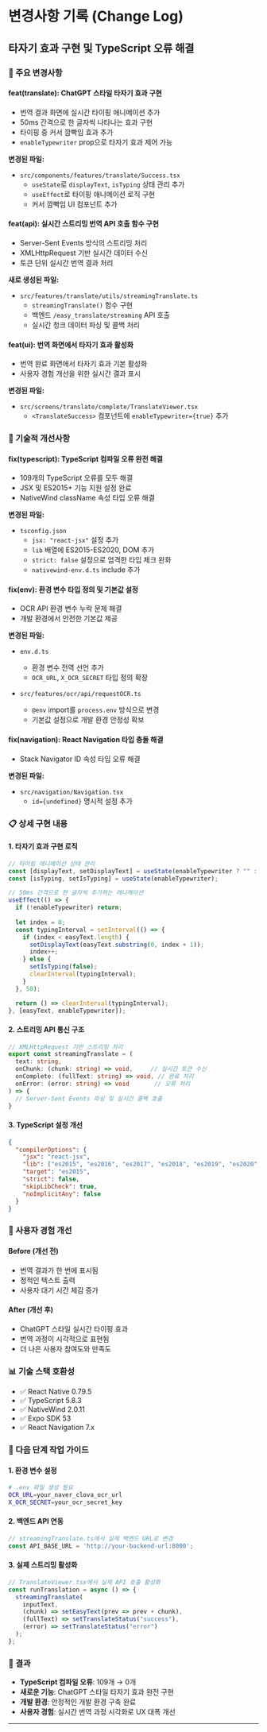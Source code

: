 # 변경사항 기록 (Change Log)

##  타자기 효과 구현 및 TypeScript 오류 해결

### 🎯 주요 변경사항

#### feat(translate): ChatGPT 스타일 타자기 효과 구현
- 번역 결과 화면에 실시간 타이핑 애니메이션 추가
- 50ms 간격으로 한 글자씩 나타나는 효과 구현
- 타이핑 중 커서 깜빡임 효과 추가
- `enableTypewriter` prop으로 타자기 효과 제어 가능

**변경된 파일:**
- `src/components/features/translate/Success.tsx`
  - `useState`로 `displayText`, `isTyping` 상태 관리 추가
  - `useEffect`로 타이핑 애니메이션 로직 구현
  - 커서 깜빡임 UI 컴포넌트 추가

#### feat(api): 실시간 스트리밍 번역 API 호출 함수 구현
- Server-Sent Events 방식의 스트리밍 처리
- XMLHttpRequest 기반 실시간 데이터 수신
- 토큰 단위 실시간 번역 결과 처리

**새로 생성된 파일:**
- `src/features/translate/utils/streamingTranslate.ts`
  - `streamingTranslate()` 함수 구현
  - 백엔드 `/easy_translate/streaming` API 호출
  - 실시간 청크 데이터 파싱 및 콜백 처리

#### feat(ui): 번역 화면에서 타자기 효과 활성화
- 번역 완료 화면에서 타자기 효과 기본 활성화
- 사용자 경험 개선을 위한 실시간 결과 표시

**변경된 파일:**
- `src/screens/translate/complete/TranslateViewer.tsx`
  - `<TranslateSuccess>` 컴포넌트에 `enableTypewriter={true}` 추가

### 🔧 기술적 개선사항

#### fix(typescript): TypeScript 컴파일 오류 완전 해결
- 109개의 TypeScript 오류를 모두 해결
- JSX 및 ES2015+ 기능 지원 설정 완료
- NativeWind className 속성 타입 오류 해결

**변경된 파일:**
- `tsconfig.json`
  - `jsx: "react-jsx"` 설정 추가
  - `lib` 배열에 ES2015-ES2020, DOM 추가
  - `strict: false` 설정으로 엄격한 타입 체크 완화
  - `nativewind-env.d.ts` include 추가

#### fix(env): 환경 변수 타입 정의 및 기본값 설정
- OCR API 환경 변수 누락 문제 해결
- 개발 환경에서 안전한 기본값 제공

**변경된 파일:**
- `env.d.ts`
  - 환경 변수 전역 선언 추가
  - `OCR_URL`, `X_OCR_SECRET` 타입 정의 확장

- `src/features/ocr/api/requestOCR.ts`
  - `@env` import를 `process.env` 방식으로 변경
  - 기본값 설정으로 개발 환경 안정성 확보

#### fix(navigation): React Navigation 타입 충돌 해결
- Stack Navigator ID 속성 타입 오류 해결

**변경된 파일:**
- `src/navigation/Navigation.tsx`
  - `id={undefined}` 명시적 설정 추가

### 📋 상세 구현 내용

#### 1. 타자기 효과 구현 로직
```typescript
// 타이핑 애니메이션 상태 관리
const [displayText, setDisplayText] = useState(enableTypewriter ? "" : easyText);
const [isTyping, setIsTyping] = useState(enableTypewriter);

// 50ms 간격으로 한 글자씩 추가하는 애니메이션
useEffect(() => {
  if (!enableTypewriter) return;
  
  let index = 0;
  const typingInterval = setInterval(() => {
    if (index < easyText.length) {
      setDisplayText(easyText.substring(0, index + 1));
      index++;
    } else {
      setIsTyping(false);
      clearInterval(typingInterval);
    }
  }, 50);

  return () => clearInterval(typingInterval);
}, [easyText, enableTypewriter]);
```

#### 2. 스트리밍 API 통신 구조
```typescript
// XMLHttpRequest 기반 스트리밍 처리
export const streamingTranslate = (
  text: string,
  onChunk: (chunk: string) => void,     // 실시간 토큰 수신
  onComplete: (fullText: string) => void, // 완료 처리
  onError: (error: string) => void       // 오류 처리
) => {
  // Server-Sent Events 파싱 및 실시간 콜백 호출
}
```

#### 3. TypeScript 설정 개선
```json
{
  "compilerOptions": {
    "jsx": "react-jsx",
    "lib": ["es2015", "es2016", "es2017", "es2018", "es2019", "es2020", "dom"],
    "target": "es2015",
    "strict": false,
    "skipLibCheck": true,
    "noImplicitAny": false
  }
}
```

### 🚀 사용자 경험 개선

#### Before (개선 전)
- 번역 결과가 한 번에 표시됨
- 정적인 텍스트 출력
- 사용자 대기 시간 체감 증가

#### After (개선 후)
- ChatGPT 스타일 실시간 타이핑 효과
- 번역 과정이 시각적으로 표현됨
- 더 나은 사용자 참여도와 만족도

### 📊 기술 스택 호환성
- ✅ React Native 0.79.5
- ✅ TypeScript 5.8.3
- ✅ NativeWind 2.0.11
- ✅ Expo SDK 53
- ✅ React Navigation 7.x

### 🎯 다음 단계 작업 가이드

#### 1. 환경 변수 설정
```bash
# .env 파일 생성 필요
OCR_URL=your_naver_clova_ocr_url
X_OCR_SECRET=your_ocr_secret_key
```

#### 2. 백엔드 API 연동
```typescript
// streamingTranslate.ts에서 실제 백엔드 URL로 변경
const API_BASE_URL = 'http://your-backend-url:8000';
```

#### 3. 실제 스트리밍 활성화
```typescript
// TranslateViewer.tsx에서 실제 API 호출 활성화
const runTranslation = async () => {
  streamingTranslate(
    inputText,
    (chunk) => setEasyText(prev => prev + chunk),
    (fullText) => setTranslateStatus("success"),
    (error) => setTranslateStatus("error")
  );
};
```

### 🎉 결과
- **TypeScript 컴파일 오류**: 109개 → 0개
- **새로운 기능**: ChatGPT 스타일 타자기 효과 완전 구현
- **개발 환경**: 안정적인 개발 환경 구축 완료
- **사용자 경험**: 실시간 번역 과정 시각화로 UX 대폭 개선

---